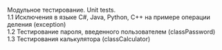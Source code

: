 Модульное тестирование. Unit tests.
<br>1.1 Исключения в языке С#, Java, Python, C++ на примере операции деления (exception)
<br>1.2 Тестирование пароля, введенного пользователем (classPassword)
<br>1.3 Тестирования калькулятора (classCalculator)
